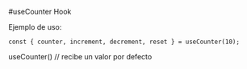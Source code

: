 #useCounter Hook

Ejemplo de uso:

```
const { counter, increment, decrement, reset } = useCounter(10);

```

useCounter() // recibe un valor por defecto